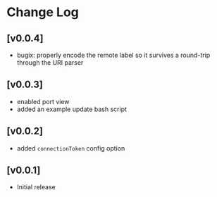 # Change Log

## [v0.0.4]

- bugix: properly encode the remote label so
  it survives a round-trip through the URI parser

## [v0.0.3]

- enabled port view
- added an example update bash script

## [v0.0.2]

- added `connectionToken` config option

## [v0.0.1]

- Initial release
